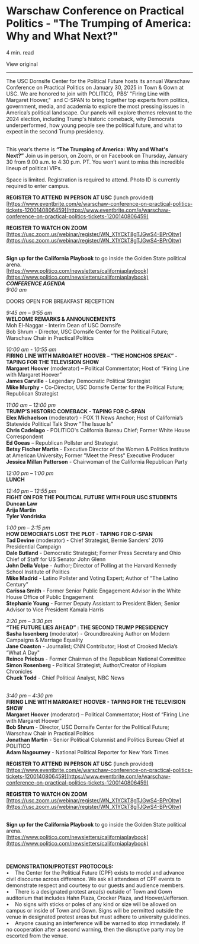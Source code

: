 # Warschaw Conference on Practical Politics - "The Trumping of America: Why and What Next?"

4 min. read

View original

---

The USC Dornsife Center for the Political Future hosts its annual Warschaw Conference on Practical Politics on January 30, 2025 in Town & Gown at USC. We are honored to join with POLITICO,  PBS’ "Firing Line with Margaret Hoover,"  and C-SPAN to bring together top experts from politics, government, media, and academia to explore the most pressing issues in America’s political landscape. Our panels will explore themes relevant to the 2024 election, including Trump's historic comeback, why Democrats underperformed, how young people see the political future, and what to expect in the second Trump presidency.   
 

This year’s theme is **“The Trumping of America: Why and What's Next?”** Join us in person, on Zoom, or on Facebook on Thursday, January 30 from 9:00 a.m. to 4:30 p.m. PT. You won’t want to miss this incredible lineup of political VIPs.

  
Space is limited. Registration is required to attend. Photo ID is currently required to enter campus.

  
**REGISTER TO ATTEND IN PERSON AT USC** (lunch provided)  
[https://www.eventbrite.com/e/warschaw-conference-on-practical-politics-tickets-1200140806459](https://www.eventbrite.com/e/warschaw-conference-on-practical-politics-tickets-1200140806459)

  
**REGISTER TO WATCH ON ZOOM**  
[https://usc.zoom.us/webinar/register/WN_X1YCkT8gTJGwS4-BPrOltw](https://usc.zoom.us/webinar/register/WN_X1YCkT8gTJGwS4-BPrOltw)  
 

**Sign up for the California Playbook** to go inside the Golden State political arena.  
[https://www.politico.com/newsletters/californiaplaybook](https://www.politico.com/newsletters/californiaplaybook)  
*******CONFERENCE AGENDA*******  
_9:00 am_

DOORS OPEN FOR BREAKFAST RECEPTION  

  
_9:45 am – 9:55 am_   
**WELCOME REMARKS & ANNOUNCEMENTS**  
Moh El-Naggar - Interim Dean of USC Dornsife  
Bob Shrum - Director, USC Dornsife Center for the Political Future; Warschaw Chair in Practical Politics 

  
_10:00 am - 10:55 am_  
**FIRING LINE WITH MARGARET HOOVER – “THE HONCHOS SPEAK” - TAPING FOR THE TELEVISION SHOW**  
**Margaret Hoover** (moderator) – Political Commentator; Host of “Firing Line with Margaret Hoover”  
**James Carville** - Legendary Democratic Political Strategist  
**Mike Murphy** - Co-Director, USC Dornsife Center for the Political Future; Republican Strategist

  
_11:00 am – 12:00 pm_  
**TRUMP’S HISTORIC COMEBACK - TAPING FOR C-SPAN**  
**Elex Michaelson** (moderator) - FOX 11 News Anchor; Host of California’s Statewide Political Talk Show "The Issue Is"  
**Chris Cadelago** - POLITICO's California Bureau Chief; Former White House Correspondent   
**Ed Goeas** – Republican Pollster and Strategist  
**Betsy Fischer Martin** - Executive Director of the Women & Politics Institute at American University; Former "Meet the Press" Executive Producer  
**Jessica Millan Patterson** - Chairwoman of the California Republican Party

  
_12:00 pm – 1:00 pm_  
**LUNCH** 

  
_12:40 pm – 12:55 pm_  
**FIGHT ON FOR THE POLITICAL FUTURE WITH FOUR USC STUDENTS  
Duncan Law  
Arija Martin  
Tyler Vondriska**

  
_1:00 pm – 2:15 pm_  
**HOW DEMOCRATS LOST THE PLOT - TAPING FOR C-SPAN**  
**Tad Devine** (moderator) - Chief Strategist, Bernie Sanders' 2016 Presidential Campaign  
**Dale Butland** - Democratic Strategist; Former Press Secretary and Ohio Chief of Staff for US Senator John Glenn  
**John Della Volpe** - Author; Director of Polling at the Harvard Kennedy School Institute of Politics  
**Mike Madrid** - Latino Pollster and Voting Expert; Author of “The Latino Century”  
**Carissa Smith** - Former Senior Public Engagement Advisor in the White House Office of Public Engagement  
**Stephanie Young** - Former Deputy Assistant to President Biden; Senior Advisor to Vice President Kamala Harris

  
_2:20 pm – 3:30 pm_  
**“THE FUTURE LIES AHEAD” : THE SECOND TRUMP PRESIDENCY**  
**Sasha Issenberg** (moderator) - Groundbreaking Author on Modern Campaigns & Marriage Equality    
**Jane Coaston** - Journalist; CNN Contributor; Host of Crooked Media’s “What A Day"  
**Reince Priebus** - Former Chairman of the Republican National Committee  
**Simon Rosenberg** - Political Strategist; Author/Creator of Hopium Chronicles  
**Chuck Todd** - Chief Political Analyst, NBC News  
 

  
_3:40 pm – 4:30 pm_  
**FIRING LINE WITH MARGARET HOOVER - TAPING FOR THE TELEVISION SHOW**  
**Margaret Hoover** (moderator) – Political Commentator; Host of “Firing Line with Margaret Hoover”  
**Bob Shrum** - Director, USC Dornsife Center for the Political Future; Warschaw Chair in Practical Politics   
**Jonathan Martin** - Senior Political Columnist and Politics Bureau Chief at POLITICO  
**Adam Nagourney** - National Political Reporter for New York Times

  
**REGISTER TO ATTEND IN PERSON AT USC** (lunch provided)  
[https://www.eventbrite.com/e/warschaw-conference-on-practical-politics-tickets-1200140806459](https://www.eventbrite.com/e/warschaw-conference-on-practical-politics-tickets-1200140806459)

  
**REGISTER TO WATCH ON ZOOM**  
[https://usc.zoom.us/webinar/register/WN_X1YCkT8gTJGwS4-BPrOltw](https://usc.zoom.us/webinar/register/WN_X1YCkT8gTJGwS4-BPrOltw)  
 

**Sign up for the California Playbook** to go inside the Golden State political arena.  
[https://www.politico.com/newsletters/californiaplaybook](https://www.politico.com/newsletters/californiaplaybook)  
  
 

**DEMONSTRATION/PROTEST PROTOCOLS:**  
•    The Center for the Political Future (CPF) exists to model and advance civil discourse across difference. We ask all attendees of CPF events to demonstrate respect and courtesy to our guests and audience members.  
•    There is a designated protest area(s) outside of Town and Gown auditorium that includes Hahn Plaza, Crocker Plaza, and Hoover/Jefferson.   
•    No signs with sticks or poles of any kind or size will be allowed on campus or inside of Town and Gown. Signs will be permitted outside the venue in designated protest areas but must adhere to university guidelines.   
•    Anyone causing an interference will be warned to stop immediately. If no cooperation after a second warning, then the disruptive party may be escorted from the venue.